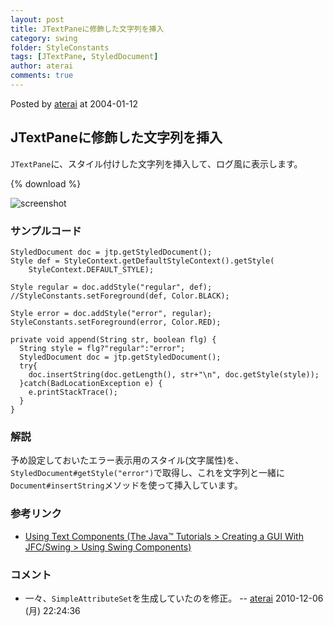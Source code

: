 ```yaml
---
layout: post
title: JTextPaneに修飾した文字列を挿入
category: swing
folder: StyleConstants
tags: [JTextPane, StyledDocument]
author: aterai
comments: true
---
```


Posted by [aterai](http://terai.xrea.jp/aterai.html) at 2004-01-12

## JTextPaneに修飾した文字列を挿入
`JTextPane`に、スタイル付けした文字列を挿入して、ログ風に表示します。

{% download %}

![screenshot](https://lh5.googleusercontent.com/_9Z4BYR88imo/TQTT31r9lEI/AAAAAAAAAlI/7PqL2Aa3UJU/s800/StyleConstants.png)

### サンプルコード
<pre class="prettyprint"><code>StyledDocument doc = jtp.getStyledDocument();
Style def = StyleContext.getDefaultStyleContext().getStyle(
    StyleContext.DEFAULT_STYLE);

Style regular = doc.addStyle("regular", def);
//StyleConstants.setForeground(def, Color.BLACK);

Style error = doc.addStyle("error", regular);
StyleConstants.setForeground(error, Color.RED);
</code></pre>
<pre class="prettyprint"><code>private void append(String str, boolean flg) {
  String style = flg?"regular":"error";
  StyledDocument doc = jtp.getStyledDocument();
  try{
    doc.insertString(doc.getLength(), str+"\n", doc.getStyle(style));
  }catch(BadLocationException e) {
    e.printStackTrace();
  }
}
</code></pre>

### 解説
予め設定しておいたエラー表示用のスタイル(文字属性)を、`StyledDocument#getStyle("error")`で取得し、これを文字列と一緒に`Document#insertString`メソッドを使って挿入しています。

### 参考リンク
- [Using Text Components (The Java™ Tutorials > Creating a GUI With JFC/Swing > Using Swing Components)](http://docs.oracle.com/javase/tutorial/uiswing/components/text.html)

<!-- dummy comment line for breaking list -->

### コメント
- 一々、`SimpleAttributeSet`を生成していたのを修正。 -- [aterai](http://terai.xrea.jp/aterai.html) 2010-12-06 (月) 22:24:36

<!-- dummy comment line for breaking list -->


